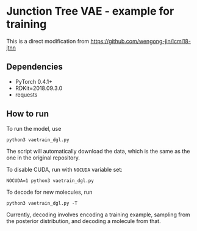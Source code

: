 Junction Tree VAE - example for training
==========================================

This is a direct modification from https://github.com/wengong-jin/icml18-jtnn

Dependencies
--------------
* PyTorch 0.4.1+
* RDKit=2018.09.3.0
* requests

How to run
-----------

To run the model, use
```
python3 vaetrain_dgl.py
```
The script will automatically download the data, which is the same as the one in the
original repository.

To disable CUDA, run with `NOCUDA` variable set:
```
NOCUDA=1 python3 vaetrain_dgl.py
```

To decode for new molecules, run
```
python3 vaetrain_dgl.py -T
```

Currently, decoding involves encoding a training example, sampling from the posterior
distribution, and decoding a molecule from that.

